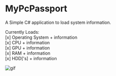 # MyPcPassport
A Simple C# application to load system information. 

Currently Loads: <br />
[x] Operating System + information <br />
[x] CPU + information <br />
[x] GPU + information<br />
[x] RAM + information <br />
[x] HDD['s] + information<br />

![gif](http://jordanhook.com/img/a606d3d812732208dde9066864a90af2.gif)
